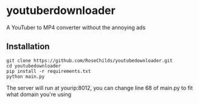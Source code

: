 
# youtuberdownloader
A YouTuber to MP4 converter without the annoying ads

## Installation

    git clone https://github.com/RoseChilds/youtubedownloader.git
    cd youtubedownloader
    pip install -r requirements.txt
    python main.py
   The server will run at yourip:8012, you can change line 68 of main.py to fit what domain you're using
